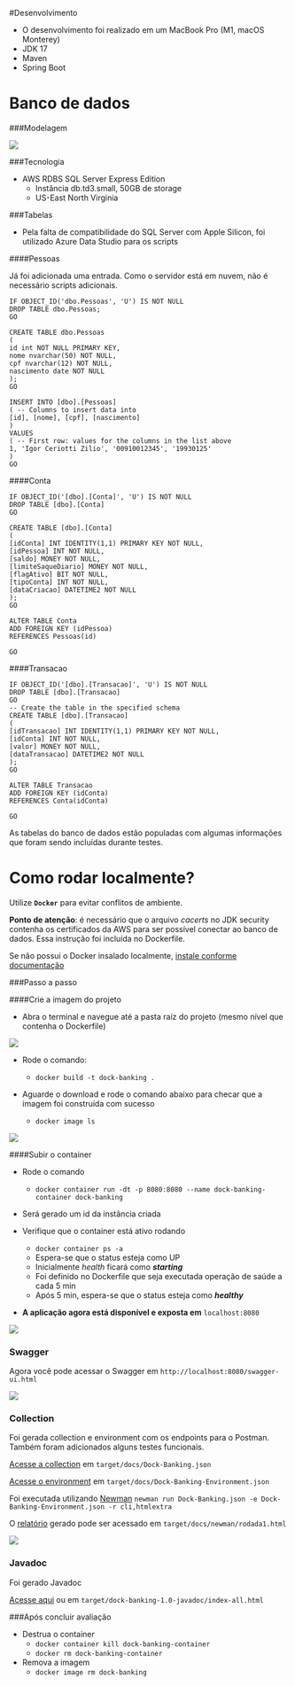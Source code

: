 #Desenvolvimento

* O desenvolvimento foi realizado em um MacBook Pro (M1, macOS Monterey)
* JDK 17
* Maven
* Spring Boot

# Banco de dados
###Modelagem

![](target/docs/BD_Modelagem.jpg)

###Tecnologia

* AWS RDBS SQL Server Express Edition
  * Instância db.td3.small, 50GB de storage
  * US-East North Virginia

###Tabelas

* Pela falta de compatibilidade do SQL Server com Apple Silicon, foi utilizado Azure Data Studio para os scripts

####Pessoas

Já foi adicionada uma entrada. Como o servidor está em nuvem, não é necessário scripts adicionais.

```
IF OBJECT_ID('dbo.Pessoas', 'U') IS NOT NULL
DROP TABLE dbo.Pessoas;
GO

CREATE TABLE dbo.Pessoas
(
id int NOT NULL PRIMARY KEY,
nome nvarchar(50) NOT NULL,
cpf nvarchar(12) NOT NULL,
nascimento date NOT NULL
);
GO

INSERT INTO [dbo].[Pessoas]
( -- Columns to insert data into
[id], [nome], [cpf], [nascimento]
)
VALUES
( -- First row: values for the columns in the list above
1, 'Igor Ceriotti Zilio', '00910012345', '19930125'
)
GO
```

####Conta

```
IF OBJECT_ID('[dbo].[Conta]', 'U') IS NOT NULL
DROP TABLE [dbo].[Conta]
GO

CREATE TABLE [dbo].[Conta]
(
[idConta] INT IDENTITY(1,1) PRIMARY KEY NOT NULL, 
[idPessoa] INT NOT NULL,
[saldo] MONEY NOT NULL,
[limiteSaqueDiario] MONEY NOT NULL,
[flagAtivo] BIT NOT NULL,
[tipoConta] INT NOT NULL,
[dataCriacao] DATETIME2 NOT NULL
);
GO

ALTER TABLE Conta
ADD FOREIGN KEY (idPessoa)
REFERENCES Pessoas(id)

GO
```

####Transacao

```
IF OBJECT_ID('[dbo].[Transacao]', 'U') IS NOT NULL
DROP TABLE [dbo].[Transacao]
GO
-- Create the table in the specified schema
CREATE TABLE [dbo].[Transacao]
(
[idTransacao] INT IDENTITY(1,1) PRIMARY KEY NOT NULL, 
[idConta] INT NOT NULL,
[valor] MONEY NOT NULL,
[dataTransacao] DATETIME2 NOT NULL
);
GO

ALTER TABLE Transacao
ADD FOREIGN KEY (idConta)
REFERENCES Conta(idConta)

GO
```
As tabelas do banco de dados estão populadas com algumas informações que foram sendo incluídas durante testes. 

# Como rodar localmente?

Utilize **`Docker`** para evitar conflitos de ambiente. 

**Ponto de atenção**: é necessário que o arquivo _cacerts_ no JDK security contenha os certificados da AWS para ser possível
conectar ao banco de dados. Essa instrução foi incluída no Dockerfile.

Se não possui o Docker insalado localmente, [instale conforme documentação](https://docs.docker.com/desktop/)

###Passo a passo

####Crie a imagem do projeto

* Abra o terminal e navegue até a pasta raíz do projeto (mesmo nível que contenha o Dockerfile)

![](target/docs/nivel_pasta.png)

* Rode o comando:
  * `docker build -t dock-banking .`


* Aguarde o download e rode o comando abaixo para checar que a imagem foi construída com sucesso
  * `docker image ls`

![](target/docs/imagem.png)

####Subir o container

* Rode o comando
  * `docker container run -dt -p 8080:8080 --name dock-banking-container dock-banking`
* Será gerado um id da instância criada 
* Verifique que o container está ativo rodando 
  * `docker container ps -a`
  * Espera-se que o status esteja como UP
  * Inicialmente _health_ ficará como **_starting_**
  * Foi definido no Dockerfile que seja executada operação de saúde a cada 5 min
  * Após 5 min, espera-se que o status esteja como _**healthy**_

* **A aplicação agora está disponível e exposta em** `localhost:8080`

![](target/docs/container.png)

### Swagger
Agora você pode acessar o Swagger em `http://localhost:8080/swagger-ui.html`

![](target/docs/swagger.png)

### Collection
Foi gerada collection e environment com os endpoints para o Postman. Também foram adicionados alguns testes funcionais.

[Acesse a collection](target/docs/Dock-Banking.json) em `target/docs/Dock-Banking.json`

[Acesse o environment](target/docs/Dock-Banking-Environment.json) em `target/docs/Dock-Banking-Environment.json`

Foi executada utilizando [Newman](https://www.npmjs.com/package/newman) 
`newman run Dock-Banking.json -e Dock-Banking-Environment.json -r cli,htmlextra`

O [relatório](https://www.npmjs.com/package/newman-reporter-htmlextra) gerado pode ser acessado em 
`target/docs/newman/rodada1.html`

![](target/docs/newman.png)

### Javadoc
Foi gerado Javadoc

[Acesse aqui](target/dock-banking-1.0-javadoc/index-all.html) ou em `target/dock-banking-1.0-javadoc/index-all.html`

###Após concluir avaliação

* Destrua o container 
  * `docker container kill dock-banking-container`
  * `docker rm dock-banking-container`
* Remova a imagem
  * `docker image rm dock-banking`